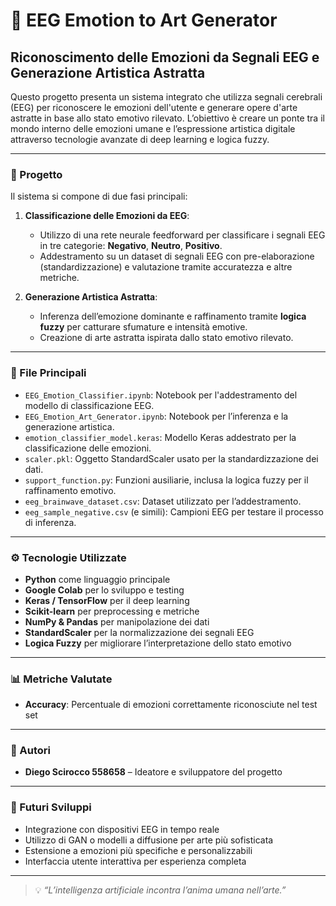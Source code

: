 # 🎨 EEG Emotion to Art Generator

## Riconoscimento delle Emozioni da Segnali EEG e Generazione Artistica Astratta

Questo progetto presenta un sistema integrato che utilizza segnali cerebrali (EEG) per riconoscere le emozioni dell'utente e generare opere d'arte astratte in base allo stato emotivo rilevato. L’obiettivo è creare un ponte tra il mondo interno delle emozioni umane e l’espressione artistica digitale attraverso tecnologie avanzate di deep learning e logica fuzzy.

---

### 🧠 Progetto

Il sistema si compone di due fasi principali:

1. **Classificazione delle Emozioni da EEG**:  
   - Utilizzo di una rete neurale feedforward per classificare i segnali EEG in tre categorie: **Negativo**, **Neutro**, **Positivo**.
   - Addestramento su un dataset di segnali EEG con pre-elaborazione (standardizzazione) e valutazione tramite accuratezza e altre metriche.

2. **Generazione Artistica Astratta**:  
   - Inferenza dell’emozione dominante e raffinamento tramite **logica fuzzy** per catturare sfumature e intensità emotive.
   - Creazione di arte astratta ispirata dallo stato emotivo rilevato.

---

### 📁 File Principali

- `EEG_Emotion_Classifier.ipynb`: Notebook per l'addestramento del modello di classificazione EEG.
- `EEG_Emotion_Art_Generator.ipynb`: Notebook per l’inferenza e la generazione artistica.
- `emotion_classifier_model.keras`: Modello Keras addestrato per la classificazione delle emozioni.
- `scaler.pkl`: Oggetto StandardScaler usato per la standardizzazione dei dati.
- `support_function.py`: Funzioni ausiliarie, inclusa la logica fuzzy per il raffinamento emotivo.
- `eeg_brainwave_dataset.csv`: Dataset utilizzato per l’addestramento.
- `eeg_sample_negative.csv` (e simili): Campioni EEG per testare il processo di inferenza.

---

### ⚙️ Tecnologie Utilizzate

- **Python** come linguaggio principale
- **Google Colab** per lo sviluppo e testing
- **Keras / TensorFlow** per il deep learning
- **Scikit-learn** per preprocessing e metriche
- **NumPy & Pandas** per manipolazione dei dati
- **StandardScaler** per la normalizzazione dei segnali EEG
- **Logica Fuzzy** per migliorare l’interpretazione dello stato emotivo

---

### 📊 Metriche Valutate

- **Accuracy**: Percentuale di emozioni correttamente riconosciute nel test set

---

### 👤 Autori

- **Diego Scirocco 558658** – Ideatore e sviluppatore del progetto

---

### 🔄 Futuri Sviluppi

- Integrazione con dispositivi EEG in tempo reale
- Utilizzo di GAN o modelli a diffusione per arte più sofisticata
- Estensione a emozioni più specifiche e personalizzabili
- Interfaccia utente interattiva per esperienza completa

---

> 💡 *“L’intelligenza artificiale incontra l’anima umana nell’arte.”*
